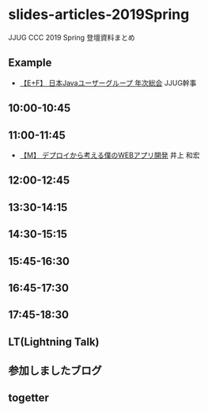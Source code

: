 # slides-articles-2019Spring
JJUG CCC 2019 Spring 登壇資料まとめ

## Example
- [【E+F】 日本Javaユーザーグループ 年次総会](https://ここにスライドURLを入れてね) JJUG幹事

## 10:00-10:45


## 11:00-11:45
- [【M】 デプロイから考える僕のWEBアプリ開発](https://speakerdeck.com/instreest/think-from-deployment) 井上 和宏

## 12:00-12:45


## 13:30-14:15


## 14:30-15:15

## 15:45-16:30


## 16:45-17:30

## 17:45-18:30

## LT(Lightning Talk)


## 参加しましたブログ


## togetter

